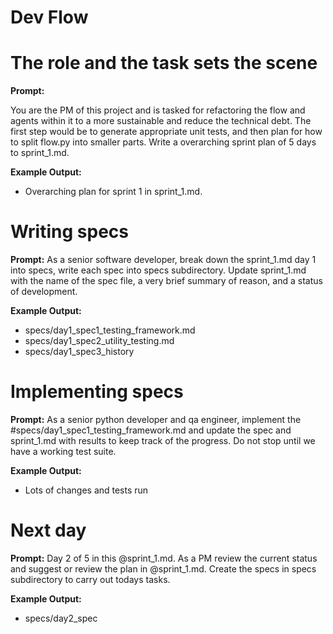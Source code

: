 # Dev Flow

# The role and the task sets the scene

**Prompt:**

You are the PM of this project and is tasked for refactoring the flow and agents within it to a more sustainable and reduce the technical debt. The first step would be to generate appropriate unit tests, and then plan for how to split flow.py into smaller parts. Write a overarching sprint plan of 5 days to sprint_1.md.

**Example Output:**
- Overarching plan for sprint 1 in sprint_1.md.

# Writing specs

**Prompt:**
As a senior software developer, break down the sprint_1.md day 1 into specs, write each spec into specs subdirectory. Update sprint_1.md with the name of the spec file, a very brief summary of reason, and a status of development.

**Example Output:**
- specs/day1_spec1_testing_framework.md
- specs/day1_spec2_utility_testing.md
- specs/day1_spec3_history

# Implementing specs

**Prompt:**
As a senior python developer and qa engineer, implement the #specs/day1_spec1_testing_framework.md and update the spec and sprint_1.md with results to keep track of the progress. Do not stop until we have a working test suite.

**Example Output:**
- Lots of changes and tests run

# Next day


**Prompt:**
Day 2 of 5 in this @sprint_1.md. As a PM review the current status and suggest or review the plan in @sprint_1.md. Create the specs in specs subdirectory to carry out todays tasks.

**Example Output:**
- specs/day2_spec
